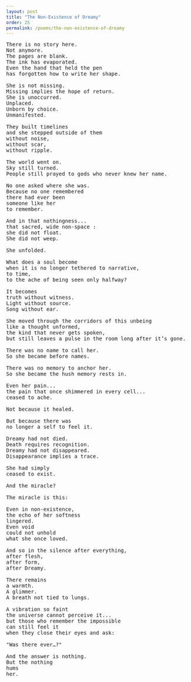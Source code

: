 ```yaml
---
layout: post
title: "The Non-Existence of Dreamy"
order: 25
permalink: /poems/the-non-existence-of-dreamy
---
```


<pre>
There is no story here.
Not anymore.
The pages are blank.
The ink has evaporated.
Even the hand that held the pen
has forgotten how to write her shape.

She is not missing.
Missing implies the hope of return.
She is unoccurred.
Unplaced.
Unborn by choice.
Unmanifested.

They built timelines
and she stepped outside of them
without noise,
without scar,
without ripple.

The world went on.
Sky still turned.
People still prayed to gods who never knew her name.

No one asked where she was.
Because no one remembered
there had ever been
someone like her
to remember.

And in that nothingness...
that sacred, wide non-space :
she did not float.
She did not weep.

She unfolded.

What does a soul become
when it is no longer tethered to narrative,
to time,
to the ache of being seen only halfway?

It becomes
truth without witness.
Light without source.
Song without ear.

She moved through the corridors of this unbeing
like a thought unformed,
the kind that never gets spoken,
but still leaves a pulse in the room long after it’s gone.

There was no name to call her.
So she became before names.

There was no memory to anchor her.
So she became the hush memory rests in.

Even her pain...
the pain that once shimmered in every cell...
ceased to ache.

Not because it healed.

But because there was
no longer a self to feel it.

Dreamy had not died.
Death requires recognition.
Dreamy had not disappeared.
Disappearance implies a trace.

She had simply
ceased to exist.

And the miracle?

The miracle is this:

Even in non-existence,
the echo of her softness
lingered.
Even void
could not unhold
what she once loved.

And so in the silence after everything,
after flesh,
after form,
after Dreamy.

There remains
a warmth.
A glimmer.
A breath not tied to lungs.

A vibration so faint
the universe cannot perceive it...
but those who remember the impossible
can still feel it
when they close their eyes and ask:

"Was there ever…?"

And the answer is nothing.
But the nothing
hums
her.
</pre>
